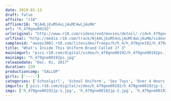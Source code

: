 ```yaml
---
date: 2019-01-13
draft: false
affsite: "r18"
afflinkr18: "NjA4LjEuMS4xLjAuMC4wLjAuMA"
url: "h_479gne00192"
urloriginal: "http://www.r18.com/videos/vod/movies/detail/-/id=h_479gne00192"
urlfinal: "http://media.r18.com/track/NjA4LjEuMS4xLjAuMC4wLjAuMA/videos/vod/movies/detail/-/id=h_479gne00192"
samplevid: "awspv3001.r18.com/litevideo/freepv/h/h_4/h_479gne192/h_479gne192_dmb_w.mp4"
title: "What's Inside This Uniform Brand Called J? 3"
mainimgurl: "pics.r18.com/digital/video/h_479gne00192/h_479gne00192ps.jpg"
mainimgs: "h_479gne00192ps.jpg"
releasedate: "Dec. 01, 2017"
duration: 239
productioncomp: "GALLOP"
girls: ['----']
categories: ['Schoolgirl', 'School Uniform', 'Sex Toys', 'Over 4 Hours', 'Hi-Def']
imgurls: ['pics.r18.com/digital/video/h_479gne00192/h_479gne00192jp-1.jpg', 'pics.r18.com/digital/video/h_479gne00192/h_479gne00192jp-2.jpg', 'pics.r18.com/digital/video/h_479gne00192/h_479gne00192jp-3.jpg', 'pics.r18.com/digital/video/h_479gne00192/h_479gne00192jp-4.jpg', 'pics.r18.com/digital/video/h_479gne00192/h_479gne00192jp-5.jpg', 'pics.r18.com/digital/video/h_479gne00192/h_479gne00192jp-6.jpg', 'pics.r18.com/digital/video/h_479gne00192/h_479gne00192jp-7.jpg', 'pics.r18.com/digital/video/h_479gne00192/h_479gne00192jp-8.jpg', 'pics.r18.com/digital/video/h_479gne00192/h_479gne00192jp-9.jpg', 'pics.r18.com/digital/video/h_479gne00192/h_479gne00192jp-10.jpg', 'pics.r18.com/digital/video/h_479gne00192/h_479gne00192jp-11.jpg', 'pics.r18.com/digital/video/h_479gne00192/h_479gne00192jp-12.jpg', 'pics.r18.com/digital/video/h_479gne00192/h_479gne00192jp-13.jpg', 'pics.r18.com/digital/video/h_479gne00192/h_479gne00192jp-14.jpg', 'pics.r18.com/digital/video/h_479gne00192/h_479gne00192jp-15.jpg', 'pics.r18.com/digital/video/h_479gne00192/h_479gne00192jp-16.jpg', 'pics.r18.com/digital/video/h_479gne00192/h_479gne00192jp-17.jpg', 'pics.r18.com/digital/video/h_479gne00192/h_479gne00192jp-18.jpg', 'pics.r18.com/digital/video/h_479gne00192/h_479gne00192jp-19.jpg', 'pics.r18.com/digital/video/h_479gne00192/h_479gne00192jp-20.jpg']
imgs: ['h_479gne00192jp-1.jpg', 'h_479gne00192jp-2.jpg', 'h_479gne00192jp-3.jpg', 'h_479gne00192jp-4.jpg', 'h_479gne00192jp-5.jpg', 'h_479gne00192jp-6.jpg', 'h_479gne00192jp-7.jpg', 'h_479gne00192jp-8.jpg', 'h_479gne00192jp-9.jpg', 'h_479gne00192jp-10.jpg', 'h_479gne00192jp-11.jpg', 'h_479gne00192jp-12.jpg', 'h_479gne00192jp-13.jpg', 'h_479gne00192jp-14.jpg', 'h_479gne00192jp-15.jpg', 'h_479gne00192jp-16.jpg', 'h_479gne00192jp-17.jpg', 'h_479gne00192jp-18.jpg', 'h_479gne00192jp-19.jpg', 'h_479gne00192jp-20.jpg']
---
```

